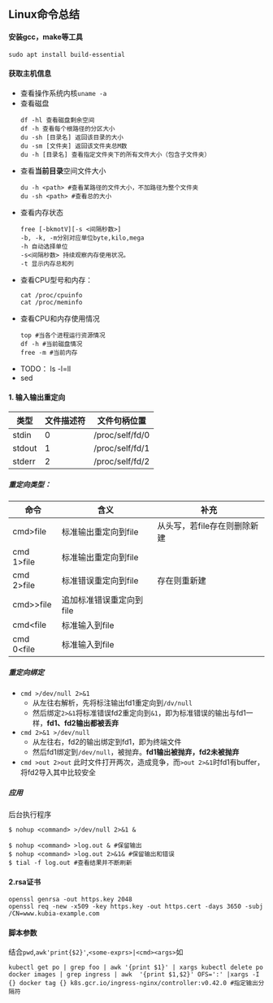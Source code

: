 ## Linux命令总结

#### 安装gcc，make等工具
```
sudo apt install build-essential
```

#### 获取主机信息
* 查看操作系统内核```uname -a```
* 查看磁盘
    ```
    df -hl 查看磁盘剩余空间 
    df -h 查看每个根路径的分区大小    
    du -sh [目录名] 返回该目录的大小    
    du -sm [文件夹] 返回该文件夹总M数    
    du -h [目录名] 查看指定文件夹下的所有文件大小（包含子文件夹）
    ````
* 查看**当前目录**空间文件大小
    ```
    du -h <path> #查看某路径的文件大小，不加路径为整个文件夹
    du -sh <path> #查看总的大小
    ```
* 查看内存状态
    ```
    free [-bkmotV][-s <间隔秒数>]
    -b, -k, -m分别对应单位byte,kilo,mega
    -h 自动选择单位
    -s<间隔秒数> 持续观察内存使用状况。
    -t 显示内存总和列
    ```
* 查看CPU型号和内存：
    ```
    cat /proc/cpuinfo
    cat /proc/meminfo
    ```
* 查看CPU和内存使用情况
    ```
    top #当各个进程运行资源情况
    df -h #当前磁盘情况
    free -m #当前内存
    ```
* TODO： ls -l=ll 
* sed

#### 1. 输入输出重定向
|类型|文件描述符|文件句柄位置|
|---|---|---|
|stdin|0|/proc/self/fd/0|
|stdout|1|/proc/self/fd/1|
|stderr|2|/proc/self/fd/2|

##### 重定向类型：
|命令|含义|补充|
|---|---|---|
|cmd>file|标准输出重定向到file|从头写，若file存在则删除新建|
|cmd 1>file|标准输出重定向到file|
|cmd 2>file|标准错误重定向到file|存在则重新建|
|cmd>>file|追加标准错误重定向到file|
|cmd<file|标准输入到file|
|cmd 0<file|标准输入到file|

##### 重定向绑定
* ```cmd >/dev/null 2>&1```
    * 从左往右解析，先将标注输出fd1重定向到```/dv/null```
    * 然后绑定```2>&1```将标准错误fd2重定向到```&1```，即为标准错误的输出与fd1一样，**fd1、fd2输出都被丢弃**
* ```cmd 2>&1 >/dev/null```
    * 从左往右，fd2的输出绑定到fd1，即为终端文件
    * 然后fd1绑定到```/dev/null```，被抛弃。**fd1输出被抛弃，fd2未被抛弃**
* ```cmd >out 2>out```
    此时文件打开两次，造成竞争，而```>out 2>&1```时fd1有buffer，将fd2导入其中比较安全

##### 应用
后台执行程序
```shell
$ nohup <command> >/dev/null 2>&1 &

$ nohup <command> >log.out & #保留输出
$ nohup <command> >log.out 2>&1& #保留输出和错误
$ tial -f log.out #查看结果并不断刷新
```

#### 2.rsa证书
```shell
openssl genrsa -out https.key 2048
openssl req -new -x509 -key https.key -out https.cert -days 3650 -subj /CN=www.kubia-example.com
```

#### 脚本参数
结合```pwd```,```awk'print{$2}'```,```<some-exprs>|<cmd><args>```如
```
kubectl get po | grep foo | awk '{print $1}' | xargs kubectl delete po
docker images | grep ingress | awk  '{print $1,$2}' OFS=':' |xargs -I {} docker tag {} k8s.gcr.io/ingress-nginx/controller:v0.42.0 #指定输出分隔符
```
